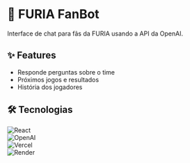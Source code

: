 # 🚀 FURIA FanBot   
Interface de chat para fãs da FURIA usando a API da OpenAI.  

## ✨ Features  
- Responde perguntas sobre o time  
- Próximos jogos e resultados  
- História dos jogadores  

## 🛠️ Tecnologias  
![React](https://img.shields.io/badge/-React-61DAFB?logo=react&logoColor=white)  
![OpenAI](https://img.shields.io/badge/-OpenAI-412991?logo=openai)  
![Vercel](https://img.shields.io/badge/-Vercel-000000?logo=vercel&logoColor=white)  
![Render](https://img.shields.io/badge/-Render-3F59B8?logo=render&logoColor=white)  

